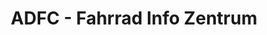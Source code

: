 ---
title: "ADFC - Fahrrad Info Zentrum"
url: /duesseldorf/adfc-fahrrad-info-zentrum/
shop: Fahrrad
---